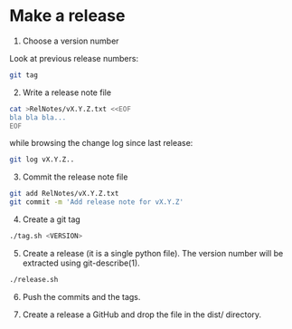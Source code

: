 # Make a release

1. Choose a version number

Look at previous release numbers:

```bash
git tag
```

2. Write a release note file

```bash
cat >RelNotes/vX.Y.Z.txt <<EOF
bla bla bla...
EOF
```

while browsing the change log since last release:

```bash
git log vX.Y.Z..
```

3. Commit the release note file

```bash
git add RelNotes/vX.Y.Z.txt
git commit -m 'Add release note for vX.Y.Z'
```

4. Create a git tag

```bash
./tag.sh <VERSION>
```

5. Create a release (it is a single python file). The version number
   will be extracted using git-describe(1).

```bash
./release.sh
```

6. Push the commits and the tags.

7. Create a release a GitHub and drop the file in the dist/ directory.

